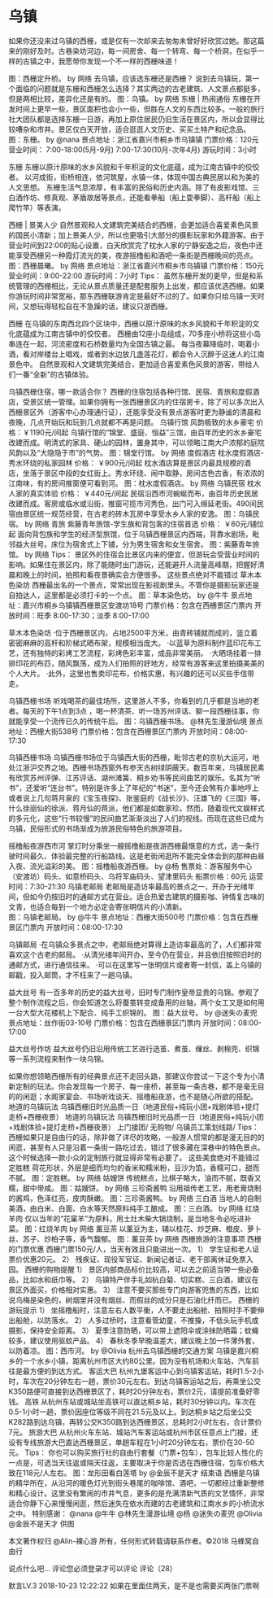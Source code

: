 # 乌镇
如果你还没来过乌镇的西栅，或是仅有一次却来去匆匆未曾好好欣赏过她。那这篇来的刚好及时。古巷染坊河边，每一间房舍、每一个转弯、每一个桥洞，在似乎一样的古镇之中，我愿带你发现一个不一样的西栅味道！

图：西栅定升桥。 by 网络
去乌镇，应该选东栅还是西栅？
说到去乌镇玩，第一个面临的问题就是东栅和西栅怎么选择？其实两边的古老建筑、人文景点都挺多，但是两相比较，差异化还是有的。
图：乌镇。 by 网络
东栅 | 热闹通俗
东栅在开发时间上更早一些，景区面积也会小一些，但胜在人文的东西比较多。一般的旅行社大团队都是选择东栅一日游，再加上原住居民仍旧生活在景区内，所以会显得比较嘈杂和市井。景区仅白天开放，适合逛逛人文历史、买买土特产和纪念品。
图：东栅。 by @nana
景点地址：浙江省嘉兴市桐乡市乌镇镇
门票价格：120元
营业时间：
7:00-18:00(5月-9月)
7:00-17:30(10月-次年4月)
游玩时间：3小时

东栅
东栅以原汁原味的水乡风貌和千年积淀的文化底蕴，成为江南古镇中的佼佼者。 以河成街，街桥相连，依河筑屋，水镇一体，体现中国古典民居以和为美的人文思想。 东栅生活气息浓厚，有丰富的民俗和历史内涵。除了有皮影戏馆、三白酒作坊、修真观、茅盾故居等景点，还能看拳船（船上耍拳脚）、高杆船（船上爬竹竿）等表演。

西栅 | 景美人少
自然景观和人文建筑完美结合的西栅，会更加适合喜爱素色风景的国民小清新；加上景美人少，所以也更吸引大部分的摄影玩家和外籍游客。由于营业时间到22:00的贴心设置，白天欣赏完了枕水人家的宁静安逸之后，夜色中还能享受西栅另一种霞灯流光的美，夜游摇橹船和酒吧一条街是西栅晚间的亮点。
图：西栅晨曦。 by 网络
景点地址：浙江省嘉兴市桐乡市乌镇镇
门票价格：150元
营业时间：9:00-22:00
游玩时间：7小时
Tips：
虽然东栅开发的更早，但是和系统管理的西栅相比，无论从景点质量还是配套服务上出发，都应该优选西栅。如果你游玩时间非常宽裕，那东西栅联游肯定是最好不过的了。如果你只给乌镇一天时间，又想玩得轻松自在不急躁的话，建议只游西栅。

西栅
在乌镇的东南西北四个区块中，西栅以原汁原味的水乡风貌和千年积淀的文化底蕴成为江南古镇中的佼佼者。 西栅由12座小岛组成，70多座小桥将这些小岛串连在一起，河流密度和石桥数量均为全国古镇之最。 每当夜幕降临时，喝着小酒，看对岸楼台上唱戏，或者到水边放几盏莲花灯，都会令人沉醉于这迷人的江南景色中。 自然景观和人文建筑完美结合，更加适合喜爱素色风景的游客，带给人们一番“全新”的古镇体验。

乌镇西栅住宿，哪一款适合你？
西栅的住宿包括各种行馆、民宿、青旅和度假酒店，受景区统一管理。如果你拥有一张西栅景区内的住宿房卡，除了可以多次出入西栅景区外（游客中心办理通行证），还能享受没有景点游客时更为静谧的清晨和夜晚，几点开始玩和玩到几点就都不再是问题。
乌镇行馆
风韵极致的水乡豪宅
价格：￥1190元/间起
乌镇行馆的“锦堂、盛庭、恒益”三馆，由百年历史的水乡豪宅改建而成。明清式的家具、硬山的园林，置身其中，可以领略江南大户浓郁的庭院风韵以及“大隐隐于市”的气势。
图：锦堂行馆。 by 网络
度假酒店
枕水度假酒店-秀水环绕的私家园林
价格：  ￥900元/间起
枕水酒店算是景区内最具规模的酒店，坐落于景区中段的女红街上。秀水环绕、闹中取静，房间古色古香，有浓浓的江南味，有的房间推窗便可看到河。
图：枕水度假酒店。 by 网络
乌镇民宿
枕水人家的真实体验
价格：  ￥440元/间起
民宿沿西市河蜿蜒而布，由百年历史民居改建而成。客房或临水或沿街，推窗可揽市河秀色，出门可入绵延老街。490间民宿由景区统一规范经营，在古老的砖木瓦房中享受水乡人家的安逸。
图：乌镇民宿。 by 网络
青旅
紫藤青年旅馆-学生族和背包客的住宿首选
价格：  ￥60元/铺位起
面向背包族和学生的经济型旅馆，位于乌镇西栅景区内西端，背靠水剧场，毗邻益大丝号。床位为宿舍式上下铺，分为男生宿舍和女生宿舍。
图：紫藤青年旅馆。 by 网络
Tips：
景区外的住宿会比景区内来的便宜，但游玩会受营业时间的影响。如果住在景区内，除了能随时出门游玩，还能避开人流量高峰期，把握好清晨和晚上的时间，拍照和看夜景确实会方便很多。
这些景点绝对不能错过
草木本色染坊
西栅最出名的一个景点，常常出现在影视剧里头。不管你是摄影玩家还是自拍达人，这里都是必须打卡的一个点。
图：草本染色坊。 by @牛牛
景点地址：嘉兴市桐乡乌镇镇西栅景区安渡坊18号
门票价格：包含在西栅景区门票内
开放时间：旺季 8:00-17:30；淡季 8:00-17:00

草木本色染坊
·位于西栅景区内，占地2500平方米，由青砖铺就而成的，竖立着密密麻麻的高杆和阶梯式晒布架，规模相当庞大。 ·以蓝草为原料制作蓝印花布工艺，还有独特的彩烤工艺流程，彩烤色彩丰富，成品非常美丽。 ·大晒场挂着一排排印花的布匹，随风飘荡，成为人们拍照的好地方，经常有游客来这里拍摄美美的个人大片。 ·此外，这里也售卖印花布，价格实惠，有兴趣的还可以买些手信带走。

乌镇西栅书场
听戏喝茶的最佳场所，这里游人不多，你看到的几乎都是当地的老者。每天的下午1点到3点 ，喝一杯清茶、听一场苏州评话、聊一段西栅往事，你就能享受一个流传已久的传统午后。
图：乌镇西栅书场。 @林先生漫游仙境
景点地址：西栅大街538号
门票价格：包含在西栅景区门票内
开放时间：08:00-17:30   

乌镇西栅书场
乌镇西栅书场位于乌镇西大街的西栅，毗邻古老的京杭大运河，地处江浙沪交界之地。西栅书场西窗外有参天古树绿阴蔽天。数百年来，乌镇居民素有欣赏苏州评弹、江苏评话、湖州滩簧、桐乡劝书等民间曲艺的娱乐。名其为“听书”，还爱听“连台书”。特别是许多上了年纪的“书迷”，至今还会煞有介事地哼上或者说上几句蒋月泉的《宝玉夜探》、张鉴庭的《战长沙》、汪雄飞的《三国》等，什么徐丽仙的徐派、蒋月仙的蒋派，他们都是如数家珍。然而，随着现代文娱样式的多元化，这些“行书较慢”的民间曲艺渐渐淡出了人们的视线。而现在这些已成为乌镇，民俗形式的书场渐成为旅游民俗特色的旅游项目。

摇橹船夜游西市河
掌灯时分乘坐一艘摇橹船是夜游西栅最惬意的方式，选一条行驶时间最久、体验最完整的行船路线。这是老街闲逛所不能完全体会到的那种由昼入夜、流光溢彩的美。
图：摇橹船夜游西栅。 by @杨
售票处：游客服务中心（安渡坊）码头、如意桥码头、乌将军庙码头、望津里码头
船票价格：60元
运营时间：7:30-21:30
乌镇老邮局
老邮局是造访率最高的景点之一，开办于光绪年间，但如今仍按旧时的通邮方式在营业。适合热爱古建筑的摄影咖、钟情复古味的文青，也适合每到一个地方必定会寄张明信片的小清新。   
图：乌镇老邮局。 by @牛牛
景点地址：西栅大街500号
门票价格：包含在西栅景区门票内
开放时间：08:00-17:30

乌镇邮局
·在乌镇众多景点之中，老邮局绝对算得上造访率最高的了，人们都非常喜欢这个古老的邮局。 ·从清光绪年间开办，至今仍在营业，并且依旧按照旧时的通邮方式，进行通信往来。 ·可以在这里写一张明信片或者寄一封信，盖上乌镇的邮戳，投入邮筒，才不枉来了一趟乌镇。

益大丝号
有一百多年的历史的益大丝号，旧时专门制作皇帝显贵的乌锦。参观了整个制作流程之后，你会知道怎么将蚕茧转变成备用的丝轴，两个女工又是如何用一台大型大花楼机上下配合、纯手工织锦的。
图：益大丝号。 by @迷失の麦兜
景点地址：丝作街03-10号
门票价格：包含在西栅景区门票内
开放时间：08:00-17:00

益大丝号作坊
益大丝号仍旧沿用传统工艺进行选茧、煮茧、缫丝、剥棉兜、织锦等一系列流程来制作一块乌锦。

如果你想领略西栅所有的经典景点还不走回头路，那建议你尝试一下这个专为小清新定制的玩法。你会发现每一个房子、每一座桥，甚至每一条古巷，都不是毫无目的的闲逛；水阁家宴会、书场听戏谈天、摇橹船夜游，也不是随心所欲的搭配。
地道的乌镇玩法 乌镇西栅旧时光品质一日（地道民俗+纯玩小团+戏剧体验+提灯走桥+西栅夜景）
地道的乌镇玩法 乌镇西栅旧时光品质一日（地道民俗+纯玩小团+戏剧体验+提灯走桥+西栅夜景）
上门接团/ 无购物/ 乌镇员工策划线路/
Tips：
西栅如果只是自由行的话，除非做了详尽的攻略，一般游人惯常的都是漫无目的的闲逛，甚至有人只是沿着一条街一路吃过去，错过了很多藏在深巷中的特色景点。这个时候选择一款小众的定制旅行就显得非常有必要了。
这些美食绝对不能错过
定胜糕
荷花形状，外层是细而均匀的香米和糯米粉，豆沙为馅，香糯可口，甜而不腻。
图：定胜糕。 by 网络
姑嫂饼
传统糕点，比棋子略大，油而不腻，既香又糯，甜中带咸。
图：姑嫂饼。 by 网络
三珍斋酱鸭
沿用祖传老工艺，用老膏烧制的酱鸡，色泽红亮，皮肉酥嫩。
图：三珍斋酱鸭。 by 网络
三白酒
当地人的自制美酒，由白米、白面、白水等天然原料纯手工酿成。
图：三白酒。 by 网络
红烧羊肉
仅以当年的“花窠羊”为原料，用土灶木柴大锅烧制，是当地冬令必吃进补菜。
图：红烧羊肉 by 网络
薰豆茶
以薰豆为主，辅以桂花、炒芝麻、橙皮、萝卜丝、苏子、炒柏子等，香气馥郁。
图：薰豆茶 by 网络
西栅旅游的注意事项
西栅的门票优惠
西栅门票150元/人，当天有效且只能进出一次。
1） 学生证和老人证票价优惠20元。
2） 残疾证、现役军官证、新闻记者证、老干部离休证免票入园。
西栅的购物提醒
1） 景区内部商品标价比较高，可以去之前适当带一些必备品，比如水和纸巾等。
2） 乌镇特产伴手礼如杭白菊、切实糕、三白酒，建议在景区外面买，价格相对实惠。
3） 注意不要买那些专门向游客兜售的东西，比如说乌梅是染色的，树烟里并没有烟丝、而假丝的成分只是石油化纤而已。
西栅的游玩提示
1） 坐摇橹船时，注意左右人数平衡，人不要走出船舱、拍照时手不要伸出船舱，以防落水。
2） 人多过桥时，注意看管幼童，不推搡，不低头玩手机或摄影，保持安全距离。
3） 夏季注意防晒，可以带上遮阳伞或涂抹防晒霜；蚊蝇较多，建议使用驱蚊产品。
4） 春秋冬季早晚温差大，建议晚上加一件薄外套，以防着凉。
图：西市河。 by @Olivia
杭州去乌镇西栅的交通方案
乌镇是嘉兴桐乡的一个水乡小镇，距离杭州市区大约80公里。因为没有机场和火车站，汽车前往是最方便的到达方式。
客运大巴
杭州九堡客运中心到乌镇客运站，耗时1.5-2小时，车次在20分钟左右一趟，票价30元左右。到达乌镇客运站之后，再乘坐公交K350路便可直接到达西栅景区了，耗时20分钟左右，票价2元，请提前准备好零钱。
高铁
从杭州东站或城站坐高铁可以直达桐乡站，耗时30分钟以内。车次在0.5-1小时一趟，票价因座位等级不同在21.5元及以上。到达桐乡站之后坐公交K282路到达乌镇，再转公交K350路到达西栅景区，总耗时2小时左右，合计票价7元。
旅游大巴
从杭州火车东站、城站汽车客运站或杭州市区任意点上门接，还设有专线旅游大巴直达西栅景区，单趟车程在1小时20分钟左右，票价在30-50元。
Tips：
你也可以购买旅行社的自由行套餐（门票+包车），包车比较人性化的一点是，可选当天往返或隔天往返，主要取决于你是否选在西栅住宿，包车价格大致在118元/人左右。
图：龙形田看白莲塔 by @金辰不是天才
结束语
西栅是乌镇的精华所在，从沿河的暖色灯光到街头巷尾的咖啡馆、酒吧，一切都经过重新整修和精心设计。这里没有繁闹的市井气息，更多的是充满清新气质的文艺情怀，非常适合你静下心来慢慢闲逛，然后迷失在依水而建的古老建筑和江南水乡的小桥流水之中。
特别感谢： @nana @牛牛 @林先生漫游仙境 @杨 @迷失の麦兜 @Olivia @金辰不是天才 供图

本文著作权归 @Alin-裸心游 所有，任何形式转载请联系作者。©2018 马蜂窝自由行


说点什么吧...
评论您必须登录才可以评论
评论（28）

默言LV.3
2018-10-23 12:22:22
如果在里面住两天，是不是也需要买两张门票啊